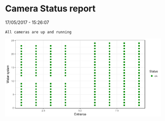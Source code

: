Camera Status report
================
17/05/2017 - 15:26:07

    All cameras are up and running

![](camreport_files/figure-markdown_github/unnamed-chunk-2-1.png)
